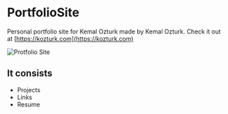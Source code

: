 # PortfolioSite
Personal portfolio site for Kemal Ozturk made by Kemal Ozturk. Check it out at [https://kozturk.com](https://kozturk.com)

![Protfolio Site](https://user-images.githubusercontent.com/51798197/132264772-2a1af4ec-0cf7-4091-8ac2-c9f52f615220.png)

## It consists
- Projects
- Links
- Resume
